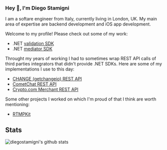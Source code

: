 ### Hey 👋, I'm Diego Stamigni
I am a softare engineer from Italy, currently living in London, UK. My main area of expertise are backend development and iOS app development.

Welcome to my profile! Please check out some of my work:
 * .NET [validation SDK](https://github.com/diegostamigni/Validator)
 * .NET [mediator SDK](https://github.com/diegostamigni/CommandExecutor)

Throught my years of working I had to sometimes wrap REST API calls of third parties integrators that didn't provide .NET SDKs. Here are some of my implementations I use to this day:
 * [CHANGE (getchangeio) REST API](https://github.com/diegostamigni/Rest.GetChangeio)
 * [CometChat REST API](https://github.com/diegostamigni/Rest.CometChat)
 * [Crypto.com Merchant REST API](https://github.com/diegostamigni/Rest.CryptoCom.Merchant)

Some other projects I worked on which I'm proud of that I think are worth mentioning:
 * [RTMPKit](https://github.com/diegostamigni/RtmpKit)

## Stats

![diegostamigni's github stats](https://github-readme-stats.vercel.app/api?username=diegostamigni&show_icons=true&theme=dracula)